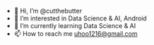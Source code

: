 - 👋 Hi, I’m @cutthebutter
- 👀 I’m interested in Data Science & AI, Android
- 🌱 I’m currently learning Data Science & AI
- 📫 How to reach me uhoo1216@gmail.com

<!---
cutthebutter/cutthebutter is a ✨ special ✨ repository because its `README.md` (this file) appears on your GitHub profile.
You can click the Preview link to take a look at your changes.
--->
